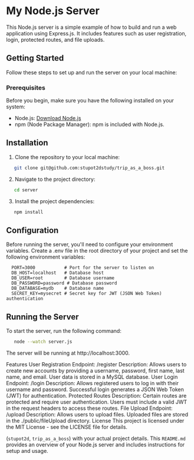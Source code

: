 # My Node.js Server

This Node.js server is a simple example of how to build and run a web application using Express.js. It includes features such as user registration, login, protected routes, and file uploads.

## Getting Started

Follow these steps to set up and run the server on your local machine:

### Prerequisites

Before you begin, make sure you have the following installed on your system:

- Node.js: [Download Node.js](https://nodejs.org/)
- npm (Node Package Manager): npm is included with Node.js.

## Installation

1. Clone the repository to your local machine:

```bash
   git clone git@github.com:stupot2dstudy/trip_as_a_boss.git
   ```
2. Navigate to the project directory:
```bash
   cd server
   ```
3. Install the project dependencies:
```bash
   npm install
   ```

## Configuration
Before running the server, you'll need to configure your environment variables. Create a .env file in the root directory of your project and set the following environment variables:

      PORT=3000           # Port for the server to listen on
      DB_HOST=localhost   # Database host
      DB_USER=root        # Database username
      DB_PASSWORD=password # Database password
      DB_DATABASE=mydb    # Database name
      SECRET_KEY=mysecret # Secret key for JWT (JSON Web Token) authentication

## Running the Server
To start the server, run the following command:
```bash
   node --watch server.js
   ```
The server will be running at http://localhost:3000.

Features
User Registration
Endpoint: /register
Description: Allows users to create new accounts by providing a username, password, first name, last name, and email. User data is stored in a MySQL database.
User Login
Endpoint: /login
Description: Allows registered users to log in with their username and password. Successful login generates a JSON Web Token (JWT) for authentication.
Protected Routes
Description: Certain routes are protected and require user authentication. Users must include a valid JWT in the request headers to access these routes.
File Upload
Endpoint: /upload
Description: Allows users to upload files. Uploaded files are stored in the ./public/fileUpload directory.
License
This project is licensed under the MIT License - see the LICENSE file for details.


(`stupot2d`, `trip_as_a_boss`) with your actual project details. This `README.md` provides an overview of your Node.js server and includes instructions for setup and usage.



